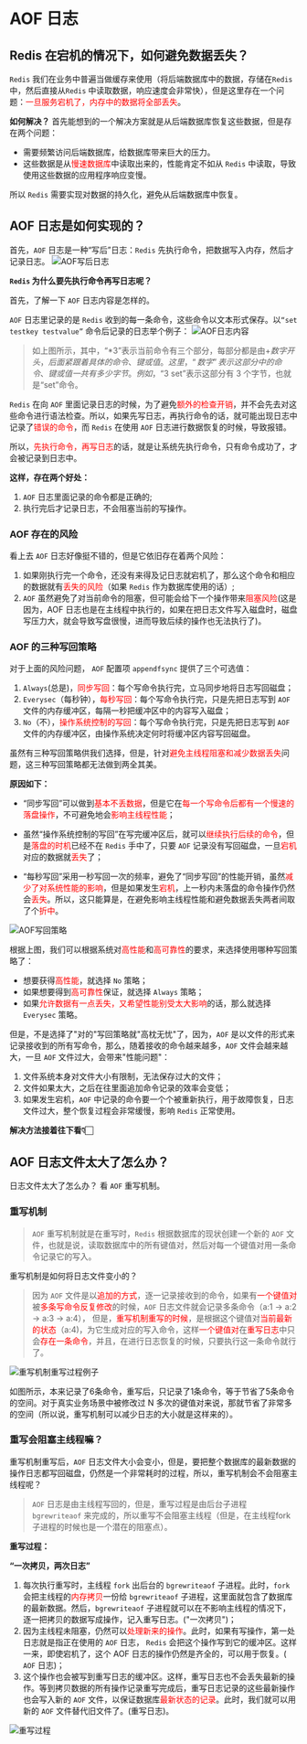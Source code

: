 # AOF 日志

## Redis 在宕机的情况下，如何避免数据丢失？

`Redis` 我们在业务中普遍当做缓存来使用（将后端数据库中的数据，存储在`Redis` 中，然后直接从`Redis` 中读取数据，响应速度会非常快），但是这里存在一个问题：<font color="red">一旦服务宕机了，内存中的数据将全部丢失</font>。

**如何解决？**
首先能想到的一个解决方案就是从后端数据库恢复这些数据，但是存在两个问题：
- 需要频繁访问后端数据库，给数据库带来巨大的压力。
- 这些数据是从<font color="red">慢速数据库</font>中读取出来的，性能肯定不如从 `Redis` 中读取，导致使用这些数据的应用程序响应变慢。

所以 `Redis` 需要实现对数据的持久化，避免从后端数据库中恢复。

## AOF 日志是如何实现的？

首先，`AOF` 日志是一种“写后”日志：`Redis` 先执行命令，把数据写入内存，然后才记录日志。
![AOF写后日志](.pic/2023-02-18-AOF%E5%86%99%E5%90%8E%E6%97%A5%E5%BF%97.png)

**`Redis` 为什么要先执行命令再写日志呢？**

首先，了解一下 `AOF` 日志内容是怎样的。

`AOF` 日志里记录的是 `Redis` 收到的每一条命令，这些命令以文本形式保存。以`“set testkey testvalue”` 命令后记录的日志举个例子：
![AOF日志内容](.pic/2023-02-18-AOF%E6%97%A5%E5%BF%97%E5%86%85%E5%AE%B9.png)

>如上图所示，其中，“*3”表示当前命令有三个部分，每部分都是由$+数字开头，后面紧跟着具体的命令、键或值。这里，“数字”表示这部分中的命令、键或值一共有多少字节。例如，“$3 set”表示这部分有 3 个字节，也就是“set”命令。

`Redis` 在向 `AOF` 里面记录日志的时候，为了避免<font color="red">额外的检查开销</font>，并不会先去对这些命令进行语法检查。所以，如果先写日志，再执行命令的话，就可能出现日志中记录了<font color="red">错误的命令</font>，而 `Redis` 在使用 `AOF` 日志进行数据恢复的时候，导致报错。

所以，<font color="red">先执行命令，再写日志</font>的话，就是让系统先执行命令，只有命令成功了，才会被记录到日志中。

**这样，存在两个好处：**
1. `AOF` 日志里面记录的命令都是正确的;
2. 执行完后才记录日志，不会阻塞当前的写操作。

### AOF 存在的风险

看上去 `AOF` 日志好像挺不错的，但是它依旧存在着两个风险：
1. 如果刚执行完一个命令，还没有来得及记日志就宕机了，那么这个命令和相应的数据就有<font color="red">丢失的风险</font>（如果 `Redis` 作为数据库使用的话）;
2. `AOF` 虽然避免了对当前命令的阻塞，但可能会给下一个操作带来<font color="red">阻塞风险</font>(这是因为，AOF 日志也是在主线程中执行的，如果在把日志文件写入磁盘时，磁盘写压力大，就会导致写盘很慢，进而导致后续的操作也无法执行了)。


### AOF 的三种写回策略
对于上面的风险问题， `AOF` 配置项 `appendfsync` 提供了三个可选值：
1. `Always`(总是)，<font color="red">同步写回</font>：每个写命令执行完，立马同步地将日志写回磁盘；
2. `Everysec`（每秒钟），<font color="red">每秒写回</font>：每个写命令执行完，只是先把日志写到 `AOF` 文件的内存缓冲区，每隔一秒把缓冲区中的内容写入磁盘；
3. `No`（不），<font color="red">操作系统控制的写回</font>：每个写命令执行完，只是先把日志写到 `AOF` 文件的内存缓冲区，由操作系统决定何时将缓冲区内容写回磁盘。

虽然有三种写回策略供我们选择，但是，针对<font color="red">避免主线程阻塞和减少数据丢失</font>问题，这三种写回策略都无法做到两全其美。

**原因如下：**
- “同步写回”可以做到<font color="red">基本不丢数据</font>，但是它在<font color="red">每一个写命令后都有一个慢速的落盘操作</font>，不可避免地会<font color="red">影响主线程性能</font>；

- 虽然“操作系统控制的写回”在写完缓冲区后，就可以<font color="red">继续执行后续的命令</font>，但是<font color="red">落盘的时机</font>已经不在 `Redis` 手中了，只要 `AOF` 记录没有写回磁盘，一旦<font color="red">宕机</font>对应的数据就<font color="red">丢失</font>了；

- “每秒写回”采用一秒写回一次的频率，避免了“同步写回”的性能开销，虽然<font color="red">减少了对系统性能的影响</font>，但是如果发生<font color="red">宕机</font>，上一秒内未落盘的命令操作仍然会<font color="red">丢失</font>。所以，这只能算是，在避免影响主线程性能和避免数据丢失两者间取了个<font color="red">折中</font>。

![AOF写回策略](.pic/2023-02-18-AOF%E5%86%99%E5%9B%9E%E7%AD%96%E7%95%A5.png)

根据上图，我们可以根据系统对<font color="red">高性能</font>和<font color="red">高可靠性</font>的要求，来选择使用哪种写回策略了：

- 想要获得<font color="red">高性能</font>，就选择 `No` 策略；
- 如果想要得到<font color="red">高可靠性</font>保证，就选择 `Always` 策略；
- 如果<font color="red">允许数据有一点丢失，又希望性能别受太大影响</font>的话，那么就选择 `Everysec` 策略。

但是，不是选择了"对的"写回策略就"高枕无忧"了，因为，`AOF` 是以文件的形式来记录接收到的所有写命令，那么，随着接收的命令越来越多，`AOF` 文件会越来越大，一旦 `AOF` 文件过大，会带来"性能问题"：
1. 文件系统本身对文件大小有限制，无法保存过大的文件；
2. 文件如果太大，之后在往里面追加命令记录的效率会变低；
3. 如果发生宕机，`AOF` 中记录的命令要一个个被重新执行，用于故障恢复，日志文件过大，整个恢复过程会非常缓慢，影响 `Redis` 正常使用。

**解决方法接着往下看👇🏻**

## AOF 日志文件太大了怎么办？

日志文件太大了怎么办？ 看 `AOF` 重写机制。

### 重写机制

> `AOF` 重写机制就是在重写时，`Redis` 根据数据库的现状创建一个新的 `AOF` 文件，也就是说，读取数据库中的所有键值对，然后对每一个键值对用一条命令记录它的写入。

重写机制是如何将日志文件变小的？
> 因为 `AOF` 文件是以<font color="red">追加的方式</font>，逐一记录接收到的命令，如果有<font color="red">一个键值对</font>被<font color="red">多条写命令反复修改</font>的时候，`AOF` 日志文件就会记录多条命令（a:1 -> a:2 -> a:3 -> a:4）， 但是，<font color="red">重写机制重写的时候</font>，是根据这个键值对<font color="red">当前最新的状态</font>（a:4)，为它生成对应的写入命令，这样<font color="red">一个键值对</font>在<font color="red">重写日志</font>中只会<font color="red">存在一条命令</font>，并且，在进行日志恢复的时候，只要执行这一条命令就行了。

![重写机制重写过程例子](.pic/2023-02-18-AOF%E6%97%A5%E5%BF%97%E5%A4%A7%E5%B0%8F%E7%BC%A9%E5%B0%8F%E4%B8%BE%E4%BE%8B.png)

如图所示，本来记录了6条命令，重写后，只记录了1条命令，等于节省了5条命令的空间。对于真实业务场景中被修改过 N 多次的键值对来说，那就节省了非常多的空间（所以说，重写机制可以减少日志的大小就是这样来的）。

### 重写会阻塞主线程嘛？

重写机制重写后，`AOF` 日志文件大小会变小，但是，要把整个数据库的最新数据的操作日志都写回磁盘，仍然是一个非常耗时的过程，所以，重写机制会不会阻塞主线程呢？

>`AOF` 日志是由主线程写回的，但是，重写过程是由后台子进程 `bgrewriteaof` 来完成的，所以重写不会阻塞主线程（但是，在主线程fork 子进程的时候也是一个潜在的阻塞点）。

**重写过程：**

**“一次拷贝，两次日志”**

1. 每次执行重写时，主线程 `fork` 出后台的 `bgrewriteaof` 子进程。此时，`fork` 会把主线程的<font color="red">内存拷贝</font>一份给 `bgrewriteaof` 子进程，这里面就包含了数据库的最新数据。然后，`bgrewriteaof` 子进程就可以在不影响主线程的情况下，逐一把拷贝的数据写成操作，记入重写日志。("一次拷贝")；
2. 因为主线程未阻塞，仍然可以<font color="red">处理新来的操作</font>。此时，如果有写操作，第一处日志就是指正在使用的 `AOF` 日志， `Redis` 会把这个操作写到它的缓冲区。这样一来，即使宕机了，这个 AOF 日志的操作仍然是齐全的，可以用于恢复。( `AOF` 日志)；
3. 这个操作也会被写到重写日志的缓冲区。这样，重写日志也不会丢失最新的操作。等到拷贝数据的所有操作记录重写完成后，重写日志记录的这些最新操作也会写入新的 `AOF` 文件，以保证数据库<font color="red">最新状态的记录</font>。此时，我们就可以用新的 `AOF` 文件替代旧文件了。(重写日志)。

![重写过程](.pic/2023-02-18-%E9%87%8D%E5%86%99%E8%BF%87%E7%A8%8B.png)

